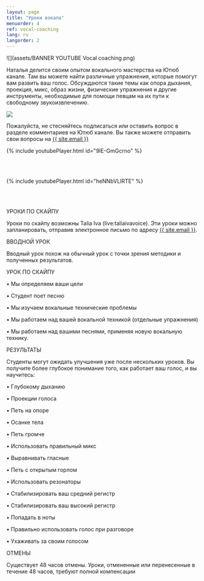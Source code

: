 ```yaml
---
layout: page
title: "Уроки вокала"
menuorder: 4
ref: vocal-coaching
lang: ru
langorder: 2
---
```


![](assets/BANNER YOUTUBE Vocal coaching.png)

Наталья делится своим опытом вокального мастерства на Ютюб канале. Там вы можете найти различные упражнения, которые помогут вам развить ваш голос. Обсуждаются такие темы как опора дыхания, проекция, микс, образ жизни, физические упражнения и другие инструменты, необходимые для помощи певцам на их пути к cвободному звукоизвлечению.

![](assets/Students.png)

Пожалуйста, не стесняйтесь подписаться или оставить вопрос в разделе комментариев на Ютюб канале. Вы также можете отправить свои вопросы на <a href="mailto:{{ site.email }}">{{ site.email }}</a>


{% include youtubePlayer.html id="9lE-GmGcrno" %}

<br><br>

{% include youtubePlayer.html id="heNNbVLlRTE" %}

<br><br>


УРОКИ ПО СКАЙПУ

Уроки по скайпу возможны Talia Iva (live:taliaivavoice). Эти уроки можно запланировать, отправив электронное письмо по адресу <a href="mailto:{{ site.email }}">{{ site.email }}</a>.

ВВОДНОЙ УРОК

Вводный урок похож на обычный урок с точки зрения методики и полученных результатов.

УРОК ПО СКАЙПУ

•	Мы определяем ваши цели

•	Студент поет песню

•	Мы изучаем вокальные технические проблемы

•	Мы работаем над вашей вокальной техникой (отдельные упражнения)

•	Мы работаем над вашими песнями, применяя новую вокальную технику.

РЕЗУЛЬТАТЫ

Студенты могут ожидать улучшения уже после нескольких уроков. Вы получите более глубокое понимание того, как работает ваш голос, и вы научитесь:

•	Глубокому дыханию

•	Проекции голоса

•	Петь на опоре

•	Осанке тела

•	Петь громче

•	Использовать правильный микс

•	Выравнивать гласные

•	Петь с открытым горлом

•	Использовать резонаторы

•	Стабилизировать ваш средний регистр

•	Стабилизировать ваш высокий регистр

•	Попадать в ноты

•	Правильно использовать голос при разговоре

•	Ухаживать за своим голосом 

ОТМЕНЫ

Существует 48 часов отмены. Уроки, отмененные или перенесенные в течение 48 часов, требуют полной компенсации



